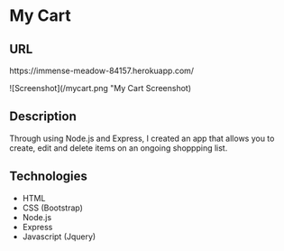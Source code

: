 <h1>My Cart</h1>

<h2>URL</h2>
https://immense-meadow-84157.herokuapp.com/

![Screenshot](/mycart.png "My Cart Screenshot)

<h2>Description</h2>
Through using Node.js and Express, I created an app that allows you to create, edit and delete items on an ongoing shoppping list. 

<h2>Technologies</h2>
<ul>
<li>HTML</li>
<li>CSS (Bootstrap)</li>
<li>Node.js</li>
<li>Express</li>
<li>Javascript (Jquery)</li>
</ul>
